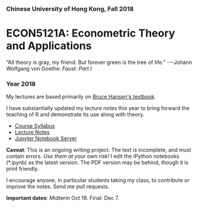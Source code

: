### Chinese University of Hong Kong, Fall 2018
# ECON5121A: Econometric Theory and Applications

“All theory is gray, my friend. But forever green is the tree of life.”
---Johann Wolfgang von Goethe: *Faust: Part I*

### Year 2018

My lectures are based primarily on [Bruce Hansen's textbook](http://www.ssc.wisc.edu/~bhansen/econometrics/).

I have substantially updated my lecture notes this year to bring forward the teaching of R and demonstrate its use along with theory.

* [Course Syllabus](https://github.com/zhentaoshi/Econ5121A/blob/master/syllabus%202018.pdf)
* [Lecture Notes](https://github.com/zhentaoshi/Econ5121A/tree/master/lec_notes_ipynb)
* [Jupyter Notebook Server](https://ec2-52-87-188-99.compute-1.amazonaws.com:8888)


**Caveat**: This is an ongoing writing project.
The text is incomplete, and must contain errors.
*Use them at your own risk!*
I edit the IPython notebooks (\*.ipynb) as the latest version. The PDF version may be behind, though it is print friendly.

I encourage anyone, in particular students taking my class, to contribute or improve the notes. Send me pull requests.

**Important dates**: Midterm Oct 19. Final: Dec 7.
